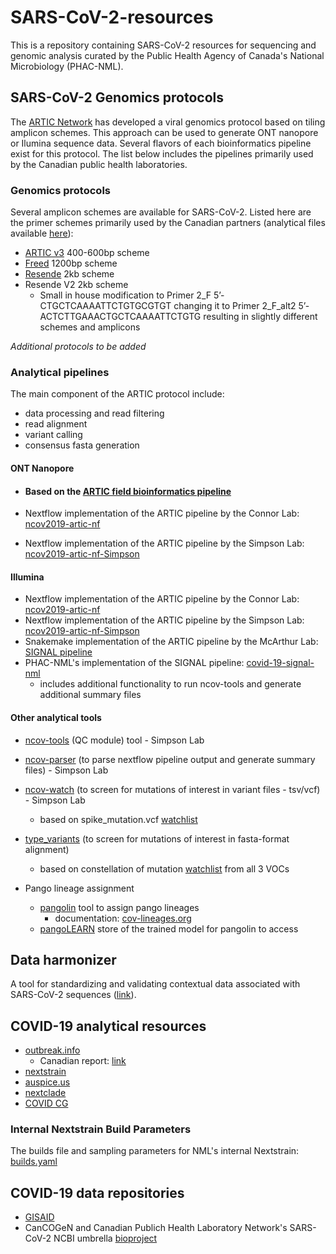 # SARS-CoV-2-resources
This is a repository containing SARS-CoV-2 resources for sequencing and genomic analysis curated by the Public Health Agency of Canada's National Microbiology (PHAC-NML). 

## SARS-CoV-2 Genomics protocols 

The [ARTIC Network](https://artic.network/) has developed a viral genomics protocol based on tiling amplicon schemes. This approach can be used to generate ONT nanopore or Ilumina sequence data. Several flavors of each bioinformatics pipeline exist for this protocol. The list below includes the pipelines primarily used by the Canadian public health laboratories. 

### Genomics protocols

Several amplicon schemes are available for SARS-CoV-2. Listed here are the primer schemes primarily used by the Canadian partners (analytical files available [here](https://github.com/phac-nml/primer-schemes)):

- [ARTIC v3](https://github.com/artic-network/primer-schemes/tree/master/nCoV-2019/V3) 400-600bp scheme
- [Freed](https://academic.oup.com/biomethods/article/5/1/bpaa014/5873518) 1200bp scheme
- [Resende](https://www.biorxiv.org/content/10.1101/2020.04.30.069039v1) 2kb scheme
- Resende V2 2kb scheme
  - Small in house modification to Primer 2_F 5’-CTGCTCAAAATTCTGTGCGTGT changing it to Primer 2_F_alt2 5’-ACTCTTGAAACTGCTCAAAATTCTGTG resulting in slightly different schemes and amplicons  

*Additional protocols to be added*

### Analytical pipelines

The main component of the ARTIC protocol include:

- data processing and read filtering
- read alignment
- variant calling 
- consensus fasta generation

#### ONT Nanopore

- #### Based on the [ARTIC field bioinformatics pipeline](https://github.com/artic-network/fieldbioinformatics) 

- Nextflow implementation of the ARTIC pipeline by the Connor Lab: [ncov2019-artic-nf](https://github.com/connor-lab/ncov2019-artic-nf) 

- Nextflow implementation of the ARTIC pipeline by the Simpson Lab: [ncov2019-artic-nf-Simpson](https://github.com/jts/ncov2019-artic-nf/tree/master)

#### Illumina

- Nextflow implementation of the ARTIC pipeline by the Connor Lab: [ncov2019-artic-nf](https://github.com/connor-lab/ncov2019-artic-nf) 
- Nextflow implementation of the ARTIC pipeline by the Simpson Lab: [ncov2019-artic-nf-Simpson](https://github.com/jts/ncov2019-artic-nf/tree/master)
- Snakemake implementation of the ARTIC pipeline by the McArthur Lab: [SIGNAL pipeline](https://github.com/jaleezyy/covid-19-signal)
- PHAC-NML's implementation of the SIGNAL pipeline: [covid-19-signal-nml](https://github.com/phac-nml/covid-19-signal-nml)
  - includes additional functionality to run ncov-tools and generate additional summary files 

#### Other analytical tools

- [ncov-tools](https://github.com/jts/ncov-tools) (QC module) tool - Simpson Lab
- [ncov-parser](https://github.com/simpsonlab/ncov-parser) (to parse nextflow pipeline output and generate summary files) - Simpson Lab

- [ncov-watch](https://github.com/jts/ncov-watch) (to screen for mutations of interest in variant files - tsv/vcf) - Simpson Lab
  - based on spike_mutation.vcf [watchlist](https://github.com/jts/ncov-watch/tree/master/ncov_watch/watchlists)  

- [type_variants](https://github.com/cov-ert/type_variants) (to screen for mutations of interest in fasta-format alignment)
  - based on constellation of mutation [watchlist](https://github.com/cov-ert/type_variants/tree/master/constellations) from all 3 VOCs

- Pango lineage assignment

  - [pangolin](https://github.com/cov-lineages/pangolin) tool to assign pango lineages 
    - documentation: [cov-lineages.org](https://cov-lineages.org/pangolin.html)
  - [pangoLEARN](https://github.com/cov-lineages/pangoLEARN) store of the trained model for pangolin to access

## Data harmonizer

A tool for standardizing and validating contextual data associated with SARS-CoV-2 sequences ([link](https://github.com/Public-Health-Bioinformatics/DataHarmonizer)).

## COVID-19 analytical resources

- [outbreak.info](https://outbreak.info/situation-reports)
  - Canadian report: [link](https://outbreak.info/location-reports?loc=CAN)
- [nextstrain](https://nextstrain.org/ncov/global)
- [auspice.us](https://auspice.us/)
- [nextclade](https://clades.nextstrain.org/)
- [COVID CG](https://covidcg.org/)

### Internal Nextstrain Build Parameters

The builds file and sampling parameters for NML's internal Nextstrain: [builds.yaml](builds.yaml)

## COVID-19 data repositories

- [GISAID](https://www.gisaid.org/)
- CanCOGeN and Canadian Publich Health Laboratory Network's SARS-CoV-2 NCBI umbrella [bioproject](https://www.ncbi.nlm.nih.gov/bioproject/623807) 















